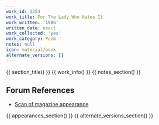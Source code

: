 ```yaml
---
work_id: 1254
work_title: For The Lady Who Hates It
work_written: '1986'
written_date: exact
work_collected: 'yes'
work_category: Poem
notes: null
icon: material/book
alternate_versions: []
---
```


{{ section_title() }}
{{ work_info() }}
{{ notes_section() }}
## Forum References
- [Scan of magazine appearance](https://bukowskiforum.com/threads/for-the-lady-who-hates-it-and-the-fish-with-the-yellow-eyes-chiron-review-no-35-1993.12789/)

{{ appearances_section() }}
{{ alternate_versions_section() }}